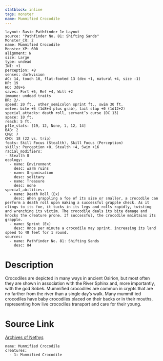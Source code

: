 ```yaml
---
statblock: inline
tags: monster
name: Mummified Crocodile
---
```

```statblock
layout: Basic Pathfinder 1e Layout
source: "Pathfinder No. 81: Shifting Sands"
Monster_CR: 2
name: Mummified Crocodile
Monster_XP: 600
alignment: N
size: Large
type: undead
INI: +1
perception: +8
senses: darkvision
AC: 14, touch 10, flat-footed 13 (dex +1, natural +4, size -1)
HP: 19
HD: 3d8+6
saves: Fort +5, Ref +4, Will +2
immune: undead traits
DR: 2/-
speed: 20 ft., other_semicolon sprint ft., swim 30 ft.
melee: bite +5 (1d8+4 plus grab), tail slap +0 (1d12+2)
special_attacks: death roll, servant’s curse (DC 13)
space: 10 ft.
reach: 5 ft.
pf1e_stats: [19, 12, None, 1, 12, 14]
BAB: 2
CMB: 7
CMD: 18 (22 vs. trip)
feats: Skill Focus (Stealth), Skill Focus (Perception)
skills: Perception +8, Stealth +4, Swim +16
racial_modifiers:
- Stealth 8
ecology:
  - name: Environment
    desc: warm ruins
  - name: Organisation
    desc: solitary
  - name: Treasure
    desc: none
special_abilities:
  - name: Death Roll (Ex)
    desc: When grappling a foe of its size or smaller, a crocodile can perform a death roll upon making a successful grapple check. As it clings to its foe, it tucks in its legs and rolls rapidly, twisting and wrenching its victim. The crocodile deals its bite damage and knocks the creature prone. If successful, the crocodile maintains its grapple.
  - name: Sprint (Ex)
    desc: Once per minute a crocodile may sprint, increasing its land speed to 40 feet for 1 round.
sources:
  - name: Pathfinder No. 81: Shifting Sands
    desc: 84
```
# Description
Crocodiles are depicted in many ways in ancient Osirion, but most often they are shown in association with the River Sphinx and, more importantly, with the god Sobek. Mummified crocodiles are common in crypts that are no farther from the river than a single day’s walk. Many mummif ied crocodiles have baby crocodiles placed on their backs or in their mouths, representing how live crocodiles transport and care for their young.
# Source Link
[Archives of Nethys](https://aonprd.com/MonsterDisplay.aspx?ItemName=Mummified%20Crocodile)
```encounter-table
name: Mummified Crocodile
creatures:
  - 1: Mummified Crocodile
```

